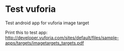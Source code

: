 # Test vuforia
Test android app for vuforia image target

Print this to test app:
http://developer.vuforia.com/sites/default/files/sample-apps/targets/imagetargets_targets.pdf
